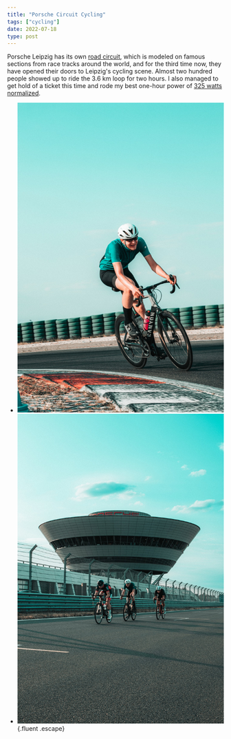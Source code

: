 ```yaml
---
title: "Porsche Circuit Cycling"
tags: ["cycling"]
date: 2022-07-18
type: post
---
```

Porsche Leipzig has its own [road circuit](https://www.porsche-leipzig.com/en/tracks/porsche-on-road-circuit), which is modeled on famous sections from race tracks around the world, and for the third time now, they have opened their doors to Leipzig's cycling scene.  Almost two hundred people showed up to ride the 3.6 km loop for two hours. I also managed to get hold of a ticket this time and rode my best one-hour power of [325 watts normalized](https://www.strava.com/activities/7420760607).

- ![Porsche corkscrew](img/corkscrew.jpg)
- ![Porsche experience center](img/pecle.jpg)
{.fluent .escape}
